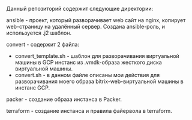 
Данный репозиторий содержит следующие директории:

ansible - проект, который разворачивает web сайт на nginx, копирует web-страницу на удалённый сервер. Создана ansible-роль, и используется .j2 шаблон.

convert - содержит 2 файла:
 - convert_template.sh - шаблон для разворачивания виртуальной машины в GCP инстанс из .vmdk-образа жесткого диска виртуальной машины.
 - convert.sh - в данном файле описаны мои действия для разворачивания моего образа bitrix-web-виртуальной машины в инстанс GCP.

packer - создание образа инстанса в Packer.

terraform - создание инстанса и правила файервола в terraform.
